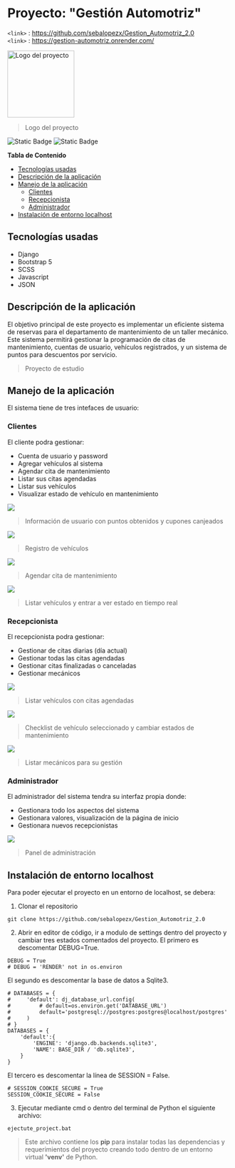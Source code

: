 # Proyecto: "Gestión Automotriz"
`<link>` : <https://github.com/sebalopezx/Gestion_Automotriz_2.0><br>
`<link>` : <https://gestion-automotriz.onrender.com/>

<img src="https://github.com/sebalopezx/Gestion_Automotriz_2.0/blob/master/static/images/logo.png" alt="Logo del proyecto" width="150" height="150">

> Logo del proyecto

![Static Badge](https://img.shields.io/badge/versi%C3%B3n-2.0-orange) ![Static Badge](https://img.shields.io/badge/creador-Sebasti%C3%A1n%20L%C3%B3pez-orange)


**Tabla de Contenido**

+ [Tecnologías usadas](#Tecnologías-usadas)
+ [Descripción de la aplicación](#Descripción-de-la-aplicación)
+ [Manejo de la aplicación](#Manejo-de-la-aplicación)
	* [Clientes](#Clientes)
	* [Recepcionista](#Recepcionista)
	* [Administrador](#Administrador)
+ [Instalación de entorno localhost](#Instalación-de-entorno-localhost)

## Tecnologías usadas

- Django
- Bootstrap 5
- SCSS
- Javascript
- JSON

## Descripción de la aplicación

El objetivo principal de este proyecto es implementar un eficiente sistema de reservas para el departamento de mantenimiento de un taller mecánico.
Este sistema permitirá gestionar la programación de citas de mantenimiento, cuentas de usuario, vehículos registrados, y un sistema de puntos para descuentos por servicio.
>Proyecto de estudio

## Manejo de la aplicación
El sistema tiene de tres intefaces de usuario:


### Clientes
El cliente podra gestionar:
- Cuenta de usuario y password
- Agregar vehículos al sistema
- Agendar cita de mantenimiento
- Listar sus citas agendadas
- Listar sus vehículos
- Visualizar estado de vehículo en mantenimiento

![](https://github.com/sebalopezx/Gestion_Automotriz_2.0/blob/master/static/images/user_data.PNG)
> Información de usuario con puntos obtenidos y cupones canjeados


![](https://github.com/sebalopezx/Gestion_Automotriz_2.0/blob/master/static/images/register_vehicle.PNG)
> Registro de vehículos


![](https://github.com/sebalopezx/Gestion_Automotriz_2.0/blob/master/static/images/register_date2.PNG)
> Agendar cita de mantenimiento


![](https://github.com/sebalopezx/Gestion_Automotriz_2.0/blob/master/static/images/list_vehicles.PNG)
> Listar vehículos y entrar a ver estado en tiempo real


### Recepcionista
El recepcionista podra gestionar:
- Gestionar de citas diarias (día actual)
- Gestionar todas las citas agendadas
- Gestionar citas finalizadas o canceladas
- Gestionar mecánicos

![](https://github.com/sebalopezx/Gestion_Automotriz_2.0/blob/master/static/images/list_jobs2.PNG)
> Listar vehículos con citas agendadas


![](https://github.com/sebalopezx/Gestion_Automotriz_2.0/blob/master/static/images/checklist_finalizado.PNG)
> Checklist de vehículo seleccionado y cambiar estados de mantenimiento


![](https://github.com/sebalopezx/Gestion_Automotriz_2.0/blob/master/static/images/list_mechanic.PNG)
> Listar mecánicos para su gestión


### Administrador
El administrador del sistema tendra su interfaz propia donde:
- Gestionara todo los aspectos del sistema
- Gestionara valores, visualización de la página de inicio
- Gestionara nuevos recepcionistas

![](https://github.com/sebalopezx/Gestion_Automotriz_2.0/blob/master/static/images/admin.PNG)
> Panel de administración

## Instalación de entorno localhost

Para poder ejecutar el proyecto en un entorno de localhost, se debera:
1. Clonar el repositorio
```
git clone https://github.com/sebalopezx/Gestion_Automotriz_2.0
```
2. Abrir en editor de código, ir a modulo de settings dentro del proyecto y cambiar tres estados comentados del proyecto. 
El primero es descomentar DEBUG=True.
```
DEBUG = True
# DEBUG = 'RENDER' not in os.environ
```
El segundo es descomentar la base de datos a Sqlite3.
```
# DATABASES = {
#     'default': dj_database_url.config(
#         # default=os.environ.get('DATABASE_URL')
#         default='postgresql://postgres:postgres@localhost/postgres'
#     )
# }
DATABASES = {
    'default':{
        'ENGINE': 'django.db.backends.sqlite3',
        'NAME': BASE_DIR / 'db.sqlite3',
    }
}
```
El tercero es descomentar la línea de SESSION = False.
```
# SESSION_COOKIE_SECURE = True  
SESSION_COOKIE_SECURE = False  
```

3. Ejecutar mediante cmd o dentro del terminal de Python el siguiente archivo:
```
ejectute_project.bat
```

> Este archivo contiene los **pip** para instalar todas las dependencias y requerimientos del proyecto creando todo dentro de un entorno virtual **'venv'** de Python.